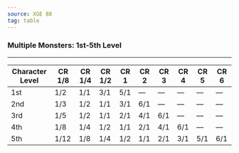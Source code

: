 ```yaml
---
source: XGE 88
tag: table
---
```


### Multiple Monsters: 1st-5th Level
---
|Character Level|CR 1/8|CR 1/4|CR 1/2|CR 1|CR 2|CR 3|CR 4|CR 5|CR 6|
|-----|---|---|---|---|---|---|---|---|---|
|1st|1/2|1/1|3/1|5/1|—|—|—|—|—|
|2nd|1/3|1/2|1/1|3/1|6/1|—|—|—|—|
|3rd|1/5|1/2|1/1|2/1|4/1|6/1|—|—|—|
|4th|1/8|1/4|1/2|1/1|2/1|4/1|6/1|—|—|
|5th|1/12|1/8|1/4|1/2|1/1|2/1|3/1|5/1|6/1|
